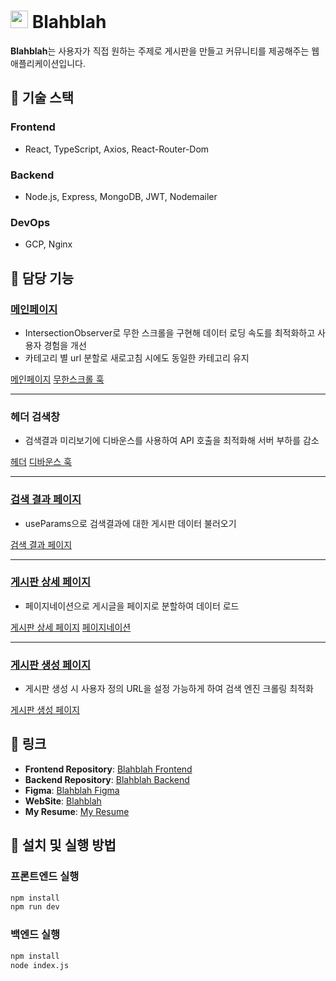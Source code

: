 # <img src="https://github.com/user-attachments/assets/3067ce67-7023-4968-b818-43a0e355e4ff" width="28" height="28"> Blahblah

**Blahblah**는 사용자가 직접 원하는 주제로 게시판을 만들고 커뮤니티를 제공해주는 웹 애플리케이션입니다.

## 🚀 기술 스택

### Frontend

- React, TypeScript, Axios, React-Router-Dom

### Backend

- Node.js, Express, MongoDB, JWT, Nodemailer

### DevOps

- GCP, Nginx

## 📌 담당 기능

### [메인페이지](https://blahblah.chanhoportfolio.com)

- IntersectionObserver로 무한 스크롤을 구현해 데이터 로딩 속도를 최적화하고 사용자 경험을 개선
- 카테고리 별 url 분할로 새로고침 시에도 동일한 카테고리 유지

[메인페이지](https://github.com/cksgh5654/blahblah-front/blob/main/src/pages/MainPage.tsx)
[무한스크롤 훅](https://github.com/cksgh5654/blahblah-ui-kit/blob/main/src/hooks/useInfinite.ts)

---

### 헤더 검색창

- 검색결과 미리보기에 디바운스를 사용하여 API 호출을 최적화해 서버 부하를 감소

[헤더](https://github.com/cksgh5654/blahblah-front/blob/main/src/components/Header.tsx)
[디바운스 훅](https://github.com/cksgh5654/blahblah-ui-kit/blob/main/src/hooks/useDebounce.ts)

---

### [검색 결과 페이지](https://blahblah.chanhoportfolio.com/search/%EA%B2%8C%EC%8B%9C%ED%8C%90)

- useParams으로 검색결과에 대한 게시판 데이터 불러오기

[검색 결과 페이지](https://github.com/cksgh5654/blahblah-front/blob/main/src/pages/SearchPage.tsx)

---

### [게시판 상세 페이지](https://blahblah.chanhoportfolio.com/board/NewJeans)

- 페이지네이션으로 게시글을 페이지로 분할하여 데이터 로드

[게시판 상세 페이지](https://github.com/cksgh5654/blahblah-front/blob/main/src/pages/BoardPage.tsx)
[페이지네이션](https://github.com/cksgh5654/blahblah-ui-kit/tree/main/src/components/Pagination)

---

### [게시판 생성 페이지](https://blahblah.chanhoportfolio.com/create-board)

- 게시판 생성 시 사용자 정의 URL을 설정 가능하게 하여 검색 엔진 크롤링 최적화

[게시판 생성 페이지](https://github.com/cksgh5654/blahblah-front/blob/main/src/pages/CreateBoardPage.tsx)

## 📌 링크

- **Frontend Repository**: [Blahblah Frontend](https://github.com/cksgh5654/Blahblah-front)
- **Backend Repository**: [Blahblah Backend](https://github.com/cksgh5654/blahblah-backend)
- **Figma**: [Blahblah Figma](https://www.figma.com/design/o7aSugrh85nW04kXW5SFyz/Untitled?node-id=0-1&p=f)
- **WebSite**: [Blahblah](https://blahblah.chanhoportfolio.com)
- **My Resume**: [My Resume](https://www.chanhoportfolio.com)

## 📌 설치 및 실행 방법

### 프론트엔드 실행

```bash
npm install
npm run dev
```

### 백엔드 실행

```bash
npm install
node index.js
```
